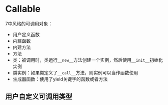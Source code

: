 # Callable

7中风格的可调用对象：

- 用户定义函数
- 内建函数
- 内建方法
- 方法
- 类：被调用时，类运行`__new__`方法创建一个实例，然后使用`__init__`初始化实例
- 类实例：如果类定义了`__call__`方法，则实例可以当作函数使用
- 生成器函数：使用了yield关键字的函数或者方法

## 用户自定义可调用类型